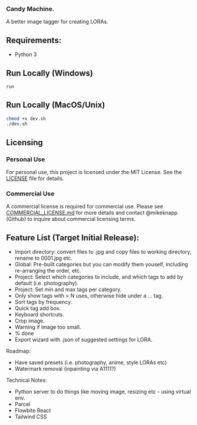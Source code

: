 ### Candy Machine.

A better image tagger for creating LORAs.

## Requirements:

- Python 3

## Run Locally (Windows)

```sh
run
```

## Run Locally (MacOS/Unix)

```sh
chmod +x dev.sh
./dev.sh
```

## Licensing

### Personal Use

For personal use, this project is licensed under the MIT License. See the [LICENSE](LICENSE) file for details.

### Commercial Use

A commercial license is required for commercial use. Please see [COMMERCIAL_LICENSE.md](COMMERCIAL_LICENSE.md) for more details and contact @mikeknapp (Github) to inquire about commercial licensing terms.

## Feature List (Target Initial Release):

- Import directory: convert files to .jpg and copy files to working directory, rename to 0001.jpg etc.
- Global: Pre-built categories but you can modify them youself, including re-arranging the order, etc.
- Project: Select which categories to include, and which tags to add by default (i.e. photography).
- Project: Set min and max tags per category.
- Only show tags with > N uses, otherwise hide under a ... tag.
- Sort tags by frequency.
- Quick tag add box.
- Keyboard shortcuts.
- Crop image.
- Warning if image too small.
- % done
- Export wizard with .json of suggested settings for LORA.

Roadmap:

- Have saved presets (i.e. photography, anime, style LORAs etc)
- Watermark removal (inpainting via A1111?)

Technical Notes:

- Python server to do things like moving image, resizing etc - using virtual env.
- Parcel
- Flowbite React
- Tailwind CSS
